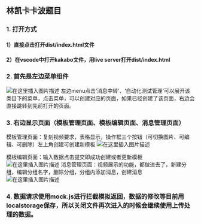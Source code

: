 
## 林凯卡卡波题目

 ### 1. 打开方式
 #### 1）直接点击打开dist/index.html文件
 #### 2）在vscode中打开kakabo文件，用live server打开dist/index.html
 ### 2. 首先是左边菜单组件
![在这里插入图片描述](https://img-blog.csdnimg.cn/114beb78b8da43a9a56be2fbb6537702.png#pic_center)
左边menu点击‘消息中转’、‘自动化测试管理’可以展开该类目下的菜单，点击菜单，可以创建对应的页面，如果已经创建了该页面，右边会直接跳转到先前打开的页面。
 ### 3. 右边显示页面（模板管理页面、模板编辑页面、消息管理页面）
 模板管理页面：复刻视频要求，表格显示，操作框三个按钮（可切换图片、可编辑、可删除）左上角创建可创建新模板
 ![在这里插入图片描述](https://img-blog.csdnimg.cn/5b2fa4f4051144f496cc53aafe5d2553.png#pic_center)

 模板编辑页面：输入数据点击提交即成功创建或者更新模板
![在这里插入图片描述](https://img-blog.csdnimg.cn/266bb3dea03a497ea161c845315d7f75.png#pic_center)
消息管理页面：视频展示的功能，都做进去了，新建分组，编辑分组名字，删除分组，分组内添加消息，创建消息
![在这里插入图片描述](https://img-blog.csdnimg.cn/ccb54d1e28d143978d7adc62680e21e7.png#pic_center)

 ### 4. 数据请求使用mock.js进行拦截模拟返回，数据的修改等目前用localstorage保存，所以关闭文件再次进入的时候会继续使用上传处理的数据。

